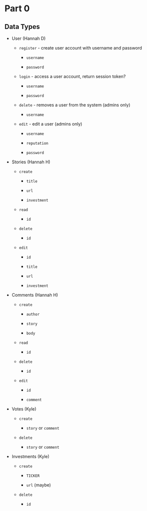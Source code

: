 # Part 0

## Data Types

* User (Hannah D)
  
  * `register` - create user account with username and password
    
    * `username` 
    
    * `password`
  
  * `login` - access a user account, return session token?
    
    * `username`
    
    * `password`
  
  * `delete` - removes a user from the system (admins only)
    
    * `username`
  
  * `edit` - edit a user (admins only)
    
    * `username`
    
    * `reputation`
    
    * `password`

* Stories (Hannah H)
  
  * `create`
    
    * `title`
    
    * `url`
    
    * `investment`
  
  * `read`
    
    * `id`
  
  * `delete`
    
    * `id`
  
  * `edit`
    
    * `id`
    
    * `title`
    
    * `url`
    
    * `investment`

* Comments (Hannah H)
  
  * `create`
    
    * `author`
    
    * `story`
    
    * `body`
  
  * `read`
    
    * `id`
  
  * `delete`
    
    * `id`
  
  * `edit`
    
    * `id`
    
    * `comment`

* Votes (Kyle)
  
  * `create`
    
    * `story` or `comment`
  
  * `delete`
    
    * `story` or `comment`

* Investments (Kyle)
  
  * `create`
    
    * `TICKER`
    
    * `url` (maybe)
  
  * `delete`
    
    * `id`
